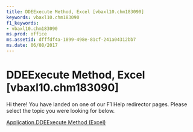 ```yaml
---
title: DDEExecute Method, Excel [vbaxl10.chm183090]
keywords: vbaxl10.chm183090
f1_keywords:
- vbaxl10.chm183090
ms.prod: office
ms.assetid: dfffdf4a-1899-498e-81cf-241a04312bb7
ms.date: 06/08/2017
---
```



# DDEExecute Method, Excel [vbaxl10.chm183090]

Hi there! You have landed on one of our F1 Help redirector pages. Please select the topic you were looking for below.

[Application.DDEExecute Method (Excel)](http://msdn.microsoft.com/library/18cd97e6-4dff-2386-84bf-25e8c85b5277%28Office.15%29.aspx)

